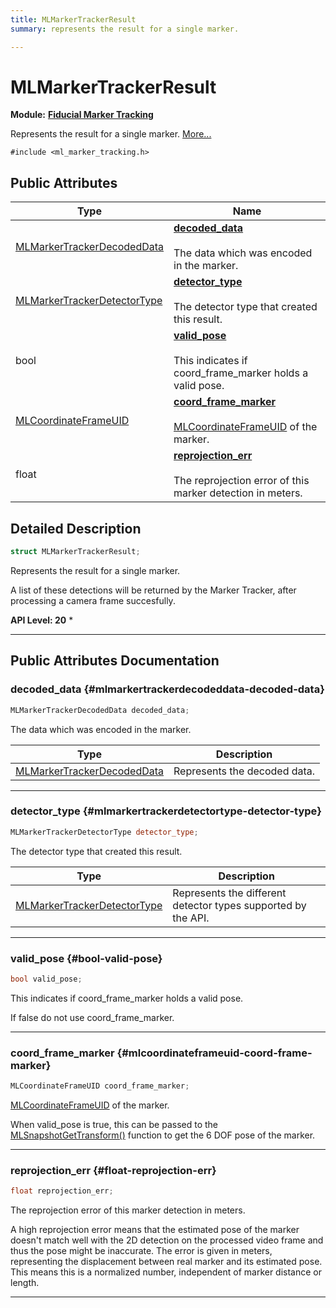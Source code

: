 ```yaml
---
title: MLMarkerTrackerResult
summary: represents the result for a single marker. 

---
```


# MLMarkerTrackerResult

**Module:** **[Fiducial Marker Tracking](/api-ref/api/Modules/group___marker_tracking/group___marker_tracking.md)**



Represents the result for a single marker.  [More...](#detailed-description)


`#include <ml_marker_tracking.h>`

## Public Attributes

| Type           | Name           |
| -------------- | -------------- |
| [MLMarkerTrackerDecodedData](/api-ref/api/Modules/group___marker_tracking/struct_m_l_marker_tracker_decoded_data.md) | **[decoded_data](/api-ref/api/Modules/group___marker_tracking/struct_m_l_marker_tracker_result.md#mlmarkertrackerdecodeddata-decoded-data)** <br></br>The data which was encoded in the marker.  |
| [MLMarkerTrackerDetectorType](/api-ref/api/Modules/group___marker_tracking/group___marker_tracking.md#enums-mlmarkertrackerdetectortype) | **[detector_type](/api-ref/api/Modules/group___marker_tracking/struct_m_l_marker_tracker_result.md#mlmarkertrackerdetectortype-detector-type)** <br></br>The detector type that created this result.  |
| bool | **[valid_pose](/api-ref/api/Modules/group___marker_tracking/struct_m_l_marker_tracker_result.md#bool-valid-pose)** <br></br>This indicates if coord_frame_marker holds a valid pose.  |
| [MLCoordinateFrameUID](/api-ref/api/Modules/group___perception/struct_m_l_coordinate_frame_u_i_d.md) | **[coord_frame_marker](/api-ref/api/Modules/group___marker_tracking/struct_m_l_marker_tracker_result.md#mlcoordinateframeuid-coord-frame-marker)** <br></br>[MLCoordinateFrameUID](/api-ref/api/Modules/group___perception/struct_m_l_coordinate_frame_u_i_d.md) of the marker.  |
| float | **[reprojection_err](/api-ref/api/Modules/group___marker_tracking/struct_m_l_marker_tracker_result.md#float-reprojection-err)** <br></br>The reprojection error of this marker detection in meters.  |

## Detailed Description

```cpp
struct MLMarkerTrackerResult;
```

Represents the result for a single marker. 

A list of these detections will be returned by the Marker Tracker, after processing a camera frame succesfully.




**API Level:
 20**
  * 




-----------
## Public Attributes Documentation

### decoded_data {#mlmarkertrackerdecodeddata-decoded-data}

```cpp
MLMarkerTrackerDecodedData decoded_data;
```

The data which was encoded in the marker. 


| Type | Description |
|--|--|
| [MLMarkerTrackerDecodedData](/api-ref/api/Modules/group___marker_tracking/struct_m_l_marker_tracker_decoded_data.md) | Represents the decoded data.  |






-----------

### detector_type {#mlmarkertrackerdetectortype-detector-type}

```cpp
MLMarkerTrackerDetectorType detector_type;
```

The detector type that created this result. 


| Type | Description |
|--|--|
| [MLMarkerTrackerDetectorType](/api-ref/api/Modules/group___marker_tracking/group___marker_tracking.md#enums-mlmarkertrackerdetectortype) | Represents the different detector types supported by the API.  |






-----------

### valid_pose {#bool-valid-pose}

```cpp
bool valid_pose;
```

This indicates if coord_frame_marker holds a valid pose. 

If false do not use coord_frame_marker. 





-----------

### coord_frame_marker {#mlcoordinateframeuid-coord-frame-marker}

```cpp
MLCoordinateFrameUID coord_frame_marker;
```

[MLCoordinateFrameUID](/api-ref/api/Modules/group___perception/struct_m_l_coordinate_frame_u_i_d.md) of the marker. 

When valid_pose is true, this can be passed to the [MLSnapshotGetTransform()](/api-ref/api/Modules/group___perception/group___perception.md#mlresult-mlsnapshotgettransform) function to get the 6 DOF pose of the marker. 





-----------

### reprojection_err {#float-reprojection-err}

```cpp
float reprojection_err;
```

The reprojection error of this marker detection in meters. 

A high reprojection error means that the estimated pose of the marker doesn't match well with the 2D detection on the processed video frame and thus the pose might be inaccurate. The error is given in meters, representing the displacement between real marker and its estimated pose. This means this is a normalized number, independent of marker distance or length. 





-----------

